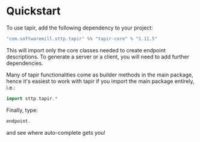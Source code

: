 # Quickstart

To use tapir, add the following dependency to your project:

```scala
"com.softwaremill.sttp.tapir" %% "tapir-core" % "1.11.5"
```

This will import only the core classes needed to create endpoint descriptions. To generate a server or a client, you
will need to add further dependencies.

Many of tapir functionalities come as builder methods in the main package, hence it's easiest to work with tapir if 
you import the main package entirely, i.e.:

```scala
import sttp.tapir.*
```

Finally, type:

```scala
endpoint.
```

and see where auto-complete gets you!

